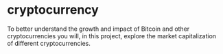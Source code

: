# cryptocurrency
To better understand the growth and impact of Bitcoin and other cryptocurrencies you will, in this project, explore the market capitalization of different cryptocurrencies.
